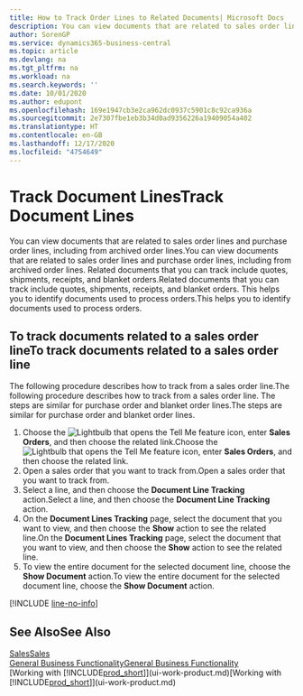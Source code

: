 ```yaml
---
title: How to Track Order Lines to Related Documents| Microsoft Docs
description: You can view documents that are related to sales order lines and purchase order lines, including from archived order lines. Related documents that you can track include quotes, shipments, receipts, and blanket orders. This helps you to identify documents used to process orders.
author: SorenGP
ms.service: dynamics365-business-central
ms.topic: article
ms.devlang: na
ms.tgt_pltfrm: na
ms.workload: na
ms.search.keywords: ''
ms.date: 10/01/2020
ms.author: edupont
ms.openlocfilehash: 169e1947cb3e2ca962dc0937c5901c8c92ca936a
ms.sourcegitcommit: 2e7307fbe1eb3b34d0ad9356226a19409054a402
ms.translationtype: HT
ms.contentlocale: en-GB
ms.lasthandoff: 12/17/2020
ms.locfileid: "4754649"
---
```

# <a name="track-document-lines"></a><span data-ttu-id="a71c3-105">Track Document Lines</span><span class="sxs-lookup"><span data-stu-id="a71c3-105">Track Document Lines</span></span>
<span data-ttu-id="a71c3-106">You can view documents that are related to sales order lines and purchase order lines, including from archived order lines.</span><span class="sxs-lookup"><span data-stu-id="a71c3-106">You can view documents that are related to sales order lines and purchase order lines, including from archived order lines.</span></span> <span data-ttu-id="a71c3-107">Related documents that you can track include quotes, shipments, receipts, and blanket orders.</span><span class="sxs-lookup"><span data-stu-id="a71c3-107">Related documents that you can track include quotes, shipments, receipts, and blanket orders.</span></span> <span data-ttu-id="a71c3-108">This helps you to identify documents used to process orders.</span><span class="sxs-lookup"><span data-stu-id="a71c3-108">This helps you to identify documents used to process orders.</span></span>  

## <a name="to-track-documents-related-to-a-sales-order-line"></a><span data-ttu-id="a71c3-109">To track documents related to a sales order line</span><span class="sxs-lookup"><span data-stu-id="a71c3-109">To track documents related to a sales order line</span></span>
<span data-ttu-id="a71c3-110">The following procedure describes how to track from a sales order line.</span><span class="sxs-lookup"><span data-stu-id="a71c3-110">The following procedure describes how to track from a sales order line.</span></span> <span data-ttu-id="a71c3-111">The steps are similar for purchase order and blanket order lines.</span><span class="sxs-lookup"><span data-stu-id="a71c3-111">The steps are similar for purchase order and blanket order lines.</span></span>

1.  <span data-ttu-id="a71c3-112">Choose the ![Lightbulb that opens the Tell Me feature](media/ui-search/search_small.png "Tell me what you want to do") icon, enter **Sales Orders**, and then choose the related link.</span><span class="sxs-lookup"><span data-stu-id="a71c3-112">Choose the ![Lightbulb that opens the Tell Me feature](media/ui-search/search_small.png "Tell me what you want to do") icon, enter **Sales Orders**, and then choose the related link.</span></span>  
2.  <span data-ttu-id="a71c3-113">Open a sales order that you want to track from.</span><span class="sxs-lookup"><span data-stu-id="a71c3-113">Open a sales order that you want to track from.</span></span>  
3.  <span data-ttu-id="a71c3-114">Select a line, and then choose the **Document Line Tracking** action.</span><span class="sxs-lookup"><span data-stu-id="a71c3-114">Select a line, and then choose the **Document Line Tracking** action.</span></span>
4. <span data-ttu-id="a71c3-115">On the **Document Lines Tracking** page, select the document that you want to view, and then choose the **Show** action to see the related line.</span><span class="sxs-lookup"><span data-stu-id="a71c3-115">On the **Document Lines Tracking** page, select the document that you want to view, and then choose the **Show** action to see the related line.</span></span>
5. <span data-ttu-id="a71c3-116">To view the entire document for the selected document line, choose the **Show Document** action.</span><span class="sxs-lookup"><span data-stu-id="a71c3-116">To view the entire document for the selected document line, choose the **Show Document** action.</span></span>

[!INCLUDE [line-no-info](includes/line-no-info.md)]

## <a name="see-also"></a><span data-ttu-id="a71c3-117">See Also</span><span class="sxs-lookup"><span data-stu-id="a71c3-117">See Also</span></span>
[<span data-ttu-id="a71c3-118">Sales</span><span class="sxs-lookup"><span data-stu-id="a71c3-118">Sales</span></span>](sales-manage-sales.md)  
[<span data-ttu-id="a71c3-119">General Business Functionality</span><span class="sxs-lookup"><span data-stu-id="a71c3-119">General Business Functionality</span></span>](ui-across-business-areas.md)  
<span data-ttu-id="a71c3-120">[Working with [!INCLUDE[prod_short](includes/prod_short.md)]](ui-work-product.md)</span><span class="sxs-lookup"><span data-stu-id="a71c3-120">[Working with [!INCLUDE[prod_short](includes/prod_short.md)]](ui-work-product.md)</span></span>
